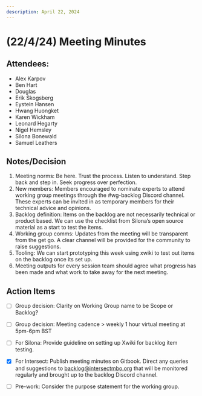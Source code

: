 ```yaml
---
description: April 22, 2024
---
```


# (22/4/24) Meeting Minutes

## Attendees:

* Alex Karpov
* Ben Hart
* Douglas&#x20;
* Erik Skogsberg
* Eystein Hansen
* Hwang Huongket
* Karen Wickham
* Leonard Hegarty
* Nigel Hemsley
* Silona Bonewald
* Samuel Leathers

## Notes/Decision

1. Meeting norms: Be here. Trust the process. Listen to understand. Step back and step in. Seek progress over perfection.
2. New members: Members encouraged to nominate experts to attend working group meetings through the #wg-backlog Discord channel. These experts can be invited in as temporary members for their technical advice and opinions.
3. Backlog definition: Items on the backlog are not necessarily technical or product based. We can use the checklist from Silona’s open source material as a start to test the items.&#x20;
4. Working group comms: Updates from the meeting will be transparent from the get go. A clear channel will be provided for the community to raise suggestions.&#x20;
5. Tooling: We can start prototyping this week using xwiki to test out items on the backlog once its set up.
6. Meeting outputs for every session team should agree what progress has been made and what work to take away for the next meeting.

## Action Items

* [ ] Group decision: Clarity on Working Group name to be Scope or Backlog?
* [ ] Group decision: Meeting cadence > weekly 1 hour virtual meeting at 5pm-6pm BST
* [ ] For Silona: Provide guideline on setting up Xwiki for backlog item testing.
* [x] For Intersect: Publish meeting minutes on Gitbook. Direct any queries and suggestions to [backlog@intersectmbo.org](mailto:backlog@intersectmbo.org) that will be monitored regularly and brought up to the backlog Discord channel.
* [ ] Pre-work: Consider the purpose statement for the working group.



